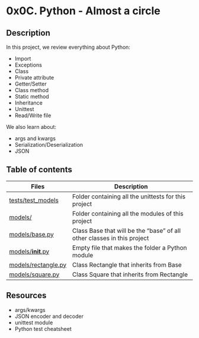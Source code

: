 # 0x0C. Python - Almost a circle
## Description
In this project, we review everything about Python:
- Import
- Exceptions
- Class
- Private attribute
- Getter/Setter
- Class method
- Static method
- Inheritance
- Unittest
- Read/Write file

 We also learn about:
- args and kwargs
- Serialization/Deserialization
- JSON

## Table of contents
| Files	|	Description |
| ----------- | ----------- |
| [tests/test_models](https://github.com/Montodel/alx-higher_level_programming/tree/master/0x0C-python-almost_a_circle/tests/test_models) |	Folder containing all the unittests for this project|
| [models/](https://github.com/Montodel/alx-higher_level_programming/tree/master/0x0C-python-almost_a_circle/models) |	Folder containing all the modules of this project|
| [models/base.py](https://github.com/Montodel/alx-higher_level_programming/blob/master/0x0C-python-almost_a_circle/models/base.py) |	Class Base that will be the “base” of all other classes in this project|
| [models/__init__.py](https://github.com/Montodel/alx-higher_level_programming/blob/master/0x0C-python-almost_a_circle/models/__init__.py) |	Empty file that makes the folder a Python module|
| [models/rectangle.py](https://github.com/Montodel/alx-higher_level_programming/blob/master/0x0C-python-almost_a_circle/models/rectangle.py) |	Class Rectangle that inherits from Base|
| [models/square.py](https://github.com/Montodel/alx-higher_level_programming/blob/master/0x0C-python-almost_a_circle/models/square.py) |	Class Square that inherits from Rectangle|

## Resources
- args/kwargs
- JSON encoder and decoder
- unittest module
- Python test cheatsheet
